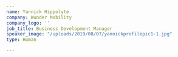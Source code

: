 ```yaml
---
name: Yannick Hippolyte
company: Wunder Mobility
company_logo: ''
job_title: Business Development Manager
speaker_image: "/uploads/2019/08/07/yannickprofilepic1-1.jpg"
type: Human

---
```

